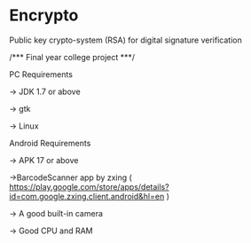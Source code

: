 # Encrypto
Public key crypto-system (RSA) for digital signature verification

/*** Final year college project ***/

PC Requirements

  -> JDK 1.7 or above

  -> gtk

  -> Linux

Android Requirements

  -> APK 17 or above

  ->BarcodeScanner app by zxing ( https://play.google.com/store/apps/details?id=com.google.zxing.client.android&hl=en )

  -> A good built-in camera

  -> Good CPU and RAM
